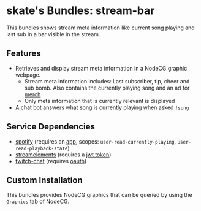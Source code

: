 # skate's Bundles: stream-bar

This bundles shows stream meta information like current song playing and last sub in a bar visible in the stream.

## Features

* Retrieves and display stream meta information in a NodeCG graphic webpage.
    * Stream meta information includes: Last subscriber, tip, cheer and sub bomb. Also contains the currently playing song and an ad for [merch](https://shop.skate702.de)
    * Only meta information that is currently relevant is displayed
* A chat bot answers what song is currently playing when asked `!song`

## Service Dependencies

* [spotify](https://nodecg.io/DEV/samples/spotify/) (requires an [app](https://developer.spotify.com/dashboard/applications), scopes: `user-read-currently-playing`, `user-read-playback-state`)
* [streamelements](https://nodecg.io/DEV/samples/streamelements/) (requires a [jwt token](https://streamelements.com/dashboard/account/channels))
* [twitch-chat](https://nodecg.io/DEV/samples/twitch-chat/) (requires [oauth](https://twitchapps.com/tmi/))

## Custom Installation

This bundles provides NodeCG graphics that can be queried by using the `Graphics` tab of NodeCG.